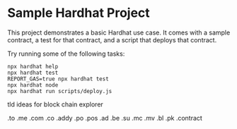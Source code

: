 # Sample Hardhat Project

This project demonstrates a basic Hardhat use case. It comes with a sample contract, a test for that contract, and a script that deploys that contract.

Try running some of the following tasks:

```shell
npx hardhat help
npx hardhat test
REPORT_GAS=true npx hardhat test
npx hardhat node
npx hardhat run scripts/deploy.js
```


tld ideas for block chain explorer


.to
.me
.com
.co
.addy
.po
.pos
.ad
.be
.su
.mc
.mv
.bl
.pk
.contract